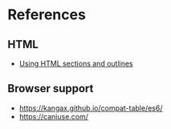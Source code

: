 # References

## HTML
- [Using HTML sections and outlines](
https://developer.mozilla.org/en-US/docs/Web/Guide/HTML/Using_HTML_sections_and_outlines)

## Browser support
- https://kangax.github.io/compat-table/es6/
- https://caniuse.com/